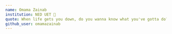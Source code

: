 ```yaml
---
name: Omama Zainab 
institution: NED UET 🚩 
quote: When life gets you down, do you wanna know what you've gotta do? Just keep swimming! 
github_user: omamazainab
---
```

